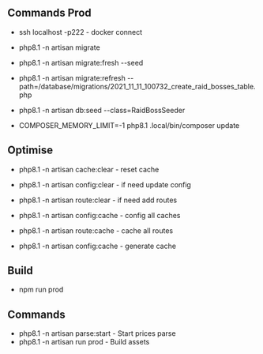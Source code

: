 ## Commands Prod

- ssh localhost -p222 - docker connect
- php8.1 -n artisan migrate
- php8.1 -n artisan migrate:fresh --seed
- php8.1 -n artisan migrate:refresh --path=/database/migrations/2021_11_11_100732_create_raid_bosses_table.php
- php8.1 -n artisan db:seed --class=RaidBossSeeder

- COMPOSER_MEMORY_LIMIT=-1 php8.1 .local/bin/composer update

## Optimise

- php8.1 -n artisan cache:clear - reset cache
- php8.1 -n artisan config:clear - if need update config
- php8.1 -n artisan route:clear - if need add routes

- php8.1 -n artisan config:cache - config all caches
- php8.1 -n artisan route:cache - cache all routes
- php8.1 -n artisan config:cache - generate cache

## Build

- npm run prod

## Commands

- php8.1 -n artisan parse:start - Start prices parse
- php8.1 -n artisan run prod - Build assets
